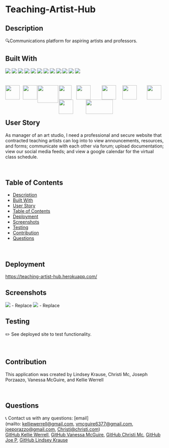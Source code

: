 # Teaching-Artist-Hub


## Description
🔍Communications platform for aspiring artists and professors.
<br>   

## Built With
<p>
    <img src="https://img.shields.io/badge/React-lightblue"  />
    <img src="https://img.shields.io/badge/HTML-green"  />
    <img src="https://img.shields.io/badge/CSS-blue"  />
    <img src="https://img.shields.io/badge/javascript-yellow" />
    <img src="https://img.shields.io/badge/node-green" />
    <img src="https://img.shields.io/badge/express-orange" />
    <img src="https://img.shields.io/badge/MaterialUI-blue"  />
    <img src="https://img.shields.io/badge/Heroku-purple" />
    <img src="https://img.shields.io/badge/MongoDB-blue"  />
    <img src="https://img.shields.io/badge/mongoose-red"  />
    <img src="https://img.shields.io/badge/graphql-blue"  />
    <img src="https://img.shields.io/badge/ApolloServer-yellow"  />
    <br/>
        <br/>
            <br/>
      <img src = "https://i.imgur.com/9tGztI3.png" width="45" height="45" style="float:left; padding-right:10px"  /> 
      <img src = "https://i.imgur.com/bETcokI.png" width="45" height="45" style="float:left; padding-right:01px" />
      <img src = "https://i.imgur.com/BWlZ9rc.jpg" width="65" height="55" style="float:left; padding-right:02px" />
      <img src = "https://i.imgur.com/66s2ERk.png" width="40" height="45" style="float:left; padding-right:15px" />
      <img src = "https://i.imgur.com/9oMswTL.png" width="45" height="45" style="float:left; padding-right:35px" />
      <img src = "https://i.imgur.com/EY9Fj93.png" width="45" height="45" style="float:left; padding-right:20px" />
      <img src = "https://i.imgur.com/PXjpcCH.png" width="45" height="45" style="float:left; padding-right:32px" />
      <img src = "https://i.imgur.com/HHTAmQd.jpg" width="45" height="45" style="float:left; padding-right:40px" />
      <img src = "https://i.imgur.com/69olifp.png" width="85" height="45" style="float:left; padding-right:15px" />
      <img src = "https://i.imgur.com/ElhJxpj.png" width="45" height="45" />



 
    
   
</p>
   
<br>   

## User Story
As manager of an art studio, I need a professional and secure website that contracted teaching artists can log into to  view announcements, resources, and forms; communicate with each other via forum; upload documentation; view our social media feeds; and view a google calendar for the virtual class schedule. 

<br>
  


## Table of Contents
- [Description](#description)
- [Built With](#built-with)
- [User Story](#user-story)
- [Table of Contents](#table-of-contents)
- [Deployment](#deployment)
- [Screenshots](#screenshots)
- [Testing](#testing)
- [Contribution](#contribution)
- [Questions](#questions)


<br>

## Deployment
https://teaching-artist-hub.herokuapp.com/




## Screenshots
![](./public/images/screenshots/booksearch.png) - Replace
![](./public/images/screenshots/viewsavedbooks.png) - Replace


## Testing
✏️ See deployed site to test functionality. 

<br>

## Contribution
This application was created by Lindsey Krause, Christi Mc, Joseph Porzaazo, Vanessa McGuire, and Kellie Werrell

<br>

## Questions
:telephone_receiver: Contact us with any questions: [email] 
<br>
(mailto: kelliewerrell@gmail.com, vmcguire6377@gmail.com, joeporazzo@gmail.com, Christi@christi.com) 
<br>
 [GitHub Kellie Werrell](https://github.com/Kwerrell73), [GitHub Vanessa McGuire](https://github.com/vmcguire6377), [GitHub Christi Mc](https://github.com/Kwerrell73), [GitHub Joe P](https://github.com/noreaster24), [GitHub Lindsey Krause](https://github.com/LindseyKrause)<br />